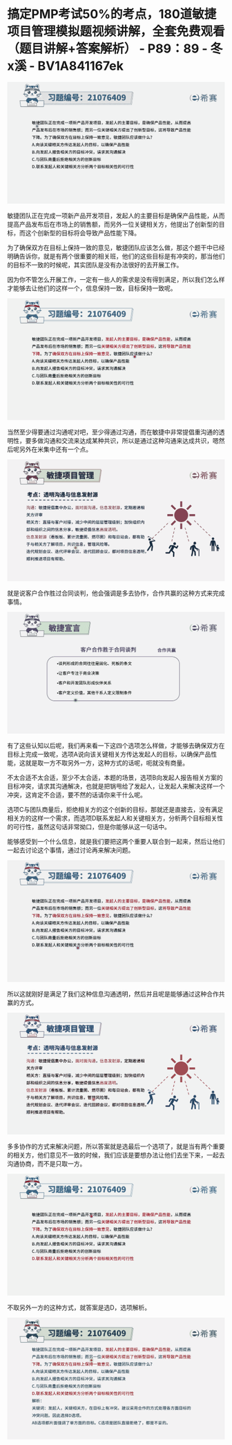 # 搞定PMP考试50%的考点，180道敏捷项目管理模拟题视频讲解，全套免费观看（题目讲解+答案解析） - P89：89 - 冬x溪 - BV1A841167ek

![](img/49df358f0dcda6432044d806e69239d6_0.png)

敏捷团队正在完成一项新产品开发项目，发起人的主要目标是确保产品性能，从而提高产品发布后在市场上的销售额，而另外一位关键相关方，他提出了创新型的目标，而这个创新型的目标将会导致产品性能下降。

为了确保双方在目标上保持一致的意见，敏捷团队应该怎么做，那这个题干中已经明确告诉你，就是有两个很重要的相关班，他们的这些目标是有冲突的，那当他们的目标不一致的时候呢，其实团队是没有办法很好的去开展工作。

因为你不管怎么开展工作，一定有一些人的需求是没有得到满足，所以我们怎么样才能够去让他们的这样一个，信息保持一致，目标保持一致呢。



![](img/49df358f0dcda6432044d806e69239d6_2.png)

当然至少得要通过沟通呢对吧，至少得通过沟通，而在敏捷中非常提倡重沟通的透明性，要多做沟通和交流来达成某种共识，所以是通过这种沟通来达成共识，嗯然后呢另外在米集中还有一个点。



![](img/49df358f0dcda6432044d806e69239d6_4.png)

就是说客户合作胜过合同谈判，他会强调是多去协作，合作共赢的这种方式来完成事情。

![](img/49df358f0dcda6432044d806e69239d6_6.png)

有了这些认知以后呢，我们再来看一下这四个选项怎么样做，才能够去确保双方在目标上完成一致呢，选项A说向该关键相关方传达发起人的目标，以确保产品性能，这就是取一方不取另外一方，这种方式的话呢，呃就没有商量。

不太合适不太合适，至少不太合适，本题的场景，选项B向发起人报告相关方案的目标冲突，请求其沟通解决，也就是把锅甩给了发起人，让发起人来解决这样一个冲突，这肯定不合适，要不然的话请你来干什么呢。

选项C与团队商量后，拒绝相关方的这个创新的目标，那就还是直接去，没有满足相关方的这样一个需求，而选项D联系发起人和关键相关方，分析两个目标相关性的可行性，虽然这句话非常拗口，但是你能够从这一句话中。

能够感受到一个什么信息，就是我们要把这两个重要人联合到一起来，然后让他们一起去讨论这个事情，通过讨论再来解决问题。



![](img/49df358f0dcda6432044d806e69239d6_8.png)

所以这就刚好是满足了我们这种信息沟通透明，然后并且呢是能够通过这种合作共赢的方式。

![](img/49df358f0dcda6432044d806e69239d6_10.png)

多多协作的方式来解决问题，所以答案就是选最后一个选项了，就是当有两个重要的相关方，他们意见不一致的时候，我们应该是要想办法让他们去坐下来，一起去沟通协商，而不是只取一方。



![](img/49df358f0dcda6432044d806e69239d6_12.png)

不取另外一方的这种方式，就答案是选D，选项解析。

![](img/49df358f0dcda6432044d806e69239d6_14.png)